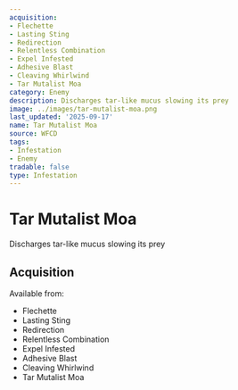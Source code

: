 ```yaml
---
acquisition:
- Flechette
- Lasting Sting
- Redirection
- Relentless Combination
- Expel Infested
- Adhesive Blast
- Cleaving Whirlwind
- Tar Mutalist Moa
category: Enemy
description: Discharges tar-like mucus slowing its prey
image: ../images/tar-mutalist-moa.png
last_updated: '2025-09-17'
name: Tar Mutalist Moa
source: WFCD
tags:
- Infestation
- Enemy
tradable: false
type: Infestation
---
```


# Tar Mutalist Moa

Discharges tar-like mucus slowing its prey

## Acquisition

Available from:
- Flechette
- Lasting Sting
- Redirection
- Relentless Combination
- Expel Infested
- Adhesive Blast
- Cleaving Whirlwind
- Tar Mutalist Moa

